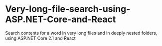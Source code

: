 # Very-long-file-search-using-ASP.NET-Core-and-React
Search contents for a word in very long files and in deeply nested folders, using ASP.NET Core 2.1 and React
